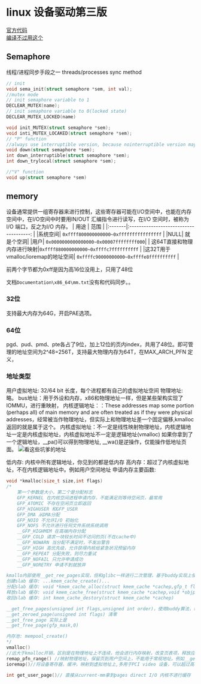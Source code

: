 # linux 设备驱动第三版
[官方代码](https://resources.oreilly.com/examples/9780596005900)  
[编译不过用这个](https://github.com/martinezjavier/ldd3)


## Semaphore
线程/进程同步手段之一 
threads/processes sync method
```c
// init
void sema_init(struct semaphore *sem, int val);
//mutex mode
// init semaphore variable to 1
DECLEAR_MUTEX(name);
// init semaphore variable to 0(locked state)
DECLEAR_MUTEX_LOCKED(name)

void init_MUTEX(struct semaphore *sem);
void inti_MUTEX_LOCAKED(struct semaphore *sem);
// "P" function
//always use interruptible version, because nointerruptible version may stuck the process
void down(struct semaphore *sem);
int down_interruptible(struct semaphore *sem);
int down_trylocal(struct semaphore *sem);

//"V" function
void up(struct semaphore *sem)
```
## memory
设备通常提供一组寄存器来进行控制，这些寄存器可能在I/O空间中，也能在内存空间中，在I/O空间中时要用IN/OUT 汇编指令进行读写，在I/O 空间时，被称为I/O 端口，反之为I/O 内存。
|  用途 |                        范围                |
|:-------|:-------------------------------------: |
|系统空间| `0xffff800000000000~0xffffffffffffffff`  |
|NULL| 就是个空洞|
|用户|    `0x0000000000000000~0x00007ffffffff000`|
| 这64T直接和物理内存进行映射|`0xffff880000000000~0xffffc7ffffffffff`   |
|这32T用于vmalloc/ioremap的地址空间| `0xffffc90000000000~0xffffe8ffffffffff` |



前两个字节都为0xff是因为高16位没用上，只用了48位  

文档`Documentation\x86_64\mm.txt`没有和代码同步。。
### 32位
支持最大内存为64G，开启PAE选项。
### 64位
pgd、pud、pmd、pte各占了9位，加上12位的页内index，共用了48位。即可管理的地址空间为2^48=256T，支持最大物理内存为64T，在MAX_ARCH_PFN 定义，

### 地址类型

用户虚拟地址: 32/64 bit 长度，每个进程都有自己的虚拟地址空间
物理地址: 略。
bus地址：用于外设和内存，x86和物理地址一样，但是某些架构实现了IOMMU，进行重映射，
内核逻辑地址：：These addresses map some portion (perhaps all) of main memory and are often treated as if they were physical addresses，经常被当作物理地址，但实际上和物理地址差一个固定偏移,kmalloc 返回的就是属于这个。
内核虚拟地址：不一定是线性映射物理地址，内核逻辑地址一定是内核虚拟地址，内核虚拟地址不一定是逻辑地址(vmalloc)
如果你拿到了一个逻辑地址，__pa()可以得到物理地址, __wa()是逆操作，仅能操作低地址页面。
![看这些坑爹的地址](2019-08-06-11-03-18.png)   

低内存: 内核中所有逻辑地址，你见到的都是低内存
高内存：超过了内核虚拟地址，不在内核逻辑地址中。例如用户空间地址
申请内存主要函数:
```c
void *kmalloc(size_t size,int flags)
/*
    第一个参数是大小，第二个是分配标志
    GFP_KERNEL 在内核空间进程申请内存，不能满足则等待空闲页，最常用
    GFP_ATOMIC 不存在空闲页立即返回
    GFP_HIGHUSER 和GFP_USER
    GFP_DMA 从DMA分配
    GFP_NOIO 不允许I/O 初始化
    GFP_NOFS 不允许进行任何文件系统系统调用
    __GFP_HIGHMEM 在高端内存分配
    __GFP_COLD 请求一块较长时间不访问的页(不在cache中)
    __GFP_NOWARN 当分配不满足时，不发出警告
    __GFP_HIGH 高优先级，允许获得内核给紧急状况预留内存
    __GFP_REPEAT 分配失败，则尽力重试
    __GFP_NOFAIL 只允许申请成功
    __GFP_NORETRY 申请不到就放弃

kmallo内部使用__get_ree_pages实现，但和glibc一样进行二次管理，基于buddy实现上使用slab算法。
创建slab 缓存: ...kmem_cache_create()...
分配slab 缓存: void *kmem_cache_alloc(struct kmem_cache *cachep,gfp_t flags)
释放slab 缓存: void kmem_cache_free(struct kmem_cache *cachep,void *objp)
收回slab 缓存: int kmem_cache_destory(struct kmem_cache *cachep)

__get_free_pages(unsigned int flags,unsigned int order)，使用buddy算法，每次申请都为2^order页面
__get_zeroed_page(unsigned int flags) 清零
__get_free_page 实际上是
__get_free_page(gfp_mask,0)

内存池: mempool_create()
*/
vmalloc()
//远大于kmalloc开销，区别是在物理地址上不连续，他会进行内存映射，改变页表项，释放应使用vfree(),
remap_pfn_range() //映射物理地址，保留页到用户空间上，不能用于常规地址。例如__get_free_pages(),尽管如此，依然可以remap high PCI buffers and ISA memory
ioremap()//将设备寄存器，缓冲，映射到虚拟地址上,多用于PCI video 设备，可以超过高地址范围外（在开机时映射页表)，不能映射到用户地址

int get_user_page()// 直接从current-mm拿到pages direct I/O 内核不进行缓存
```